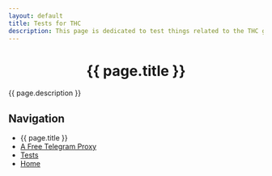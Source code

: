 ```yaml
---
layout: default
title: Tests for THC
description: This page is dedicated to test things related to the THC group.
---
```


<!-- HTML section using YAML title for THC -->
<div style="text-align:center"><h1>{{ page.title }}</h1></div>

{{ page.description }}

## Navigation

<nav>
    <ul>
        <li>
            <span>{{ page.title }}</span>
        </li>
        <li>
            <a href="/tests/thc/t">A Free Telegram Proxy</a>
        </li>
        <li>
            <a href="/tests">Tests</a>
        </li>
        <li>
            <a href="/">Home</a>
        </li>
    </ul>
</nav>
